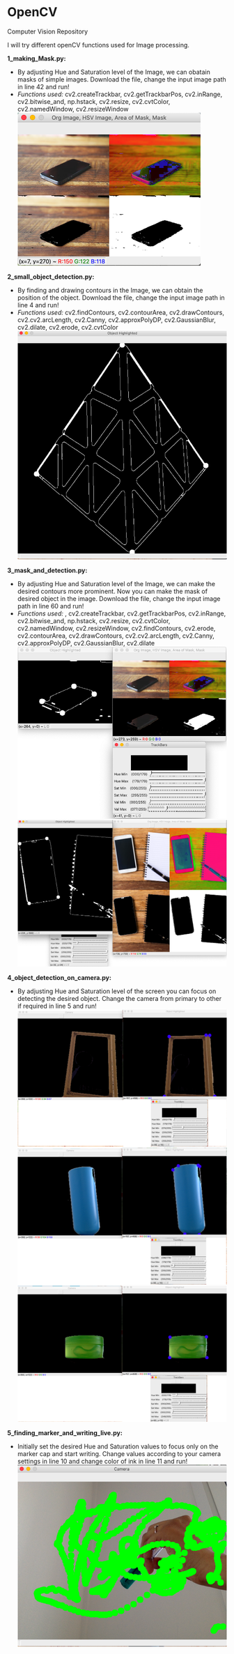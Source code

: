 # OpenCV
Computer Vision Repository


I will try different openCV functions used for Image processing.

**1_making_Mask.py:** 
- By adjusting Hue and Saturation level of the Image, we can obatain masks of simple images. Download the file, change the input image path in line 42 and run!
- *Functions used:* cv2.createTrackbar, cv2.getTrackbarPos, cv2.inRange, cv2.bitwise_and, np.hstack, cv2.resize, cv2.cvtColor, cv2.namedWindow, cv2.resizeWindow
![Alt](images/results/1_phone3_mask.png "Mask of image '1_phone3.png'")

**2_small_object_detection.py:**
- By finding and drawing contours in the Image, we can obtain the position of the object. Download the file, change the input image path in line 4 and run!
- *Functions used:* cv2.findContours, cv2.contourArea, cv2.drawContours, cv2.cv2.arcLength, cv2.Canny, cv2.approxPolyDP, cv2.GaussianBlur, cv2.dilate, cv2.erode, cv2.cvtColor
![Alt](images/results/2_pyraminx_detected.png "Object detected in src image '2_pyraminx.jpeg'")
    
**3_mask_and_detection.py:**
- By adjusting Hue and Saturation level of the Image, we can make the desired contours more prominent. Now you can make the mask of desired object in the image. Download the file, change the input image path in line 60 and run!
- *Functions used:* , cv2.createTrackbar, cv2.getTrackbarPos, cv2.inRange, cv2.bitwise_and, np.hstack, cv2.resize, cv2.cvtColor, cv2.namedWindow, cv2.resizeWindow, cv2.findContours, cv2.erode, cv2.contourArea, cv2.drawContours, cv2.cv2.arcLength, cv2.Canny, cv2.approxPolyDP, cv2.GaussianBlur, cv2.dilate
![Alt](images/results/3_phone3_detected.png "Object detected in src image '3_phone3.jpg'")
![Alt](images/results/3_phone5_detected.png "Object detected in src image '3_phone5.png'")

**4_object_detection_on_camera.py:**
- By adjusting Hue and Saturation level of the screen you can focus on detecting the desired object. Change the camera from primary to other if required in line 5 and run!
![Alt](images/results/4_Book_Detection_on_Cam.png "Object detected on Camera")
![Alt](images/results/4_Bottle_Detection_on_Cam.png "Object detected on Camera")
![Alt](images/results/4_GelBox_Detection_on_Cam.png "Object detected on Camera")

**5_finding_marker_and_writing_live.py:**
- Initially set the desired Hue and Saturation values to focus only on the marker cap and start writing. Change values according to your camera settings in line 10 and change color of ink in line 11 and run!
![Alt](images/results/5_finding_marker_and_writing_live.png "Writing on Camera")
